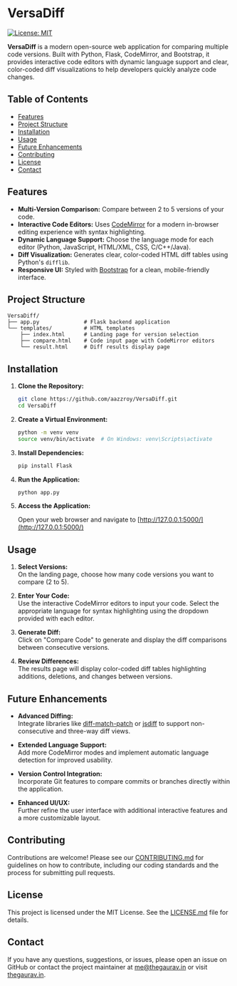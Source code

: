 
# VersaDiff

[![License: MIT](https://img.shields.io/badge/License-MIT-yellow.svg)](LICENSE.md)

**VersaDiff** is a modern open-source web application for comparing multiple code versions. Built with Python, Flask, CodeMirror, and Bootstrap, it provides interactive code editors with dynamic language support and clear, color-coded diff visualizations to help developers quickly analyze code changes.

## Table of Contents

- [Features](#features)
- [Project Structure](#project-structure)
- [Installation](#installation)
- [Usage](#usage)
- [Future Enhancements](#future-enhancements)
- [Contributing](#contributing)
- [License](#license)
- [Contact](#contact)

## Features

- **Multi-Version Comparison:** Compare between 2 to 5 versions of your code.
- **Interactive Code Editors:** Uses [CodeMirror](https://codemirror.net/) for a modern in-browser editing experience with syntax highlighting.
- **Dynamic Language Support:** Choose the language mode for each editor (Python, JavaScript, HTML/XML, CSS, C/C++/Java).
- **Diff Visualization:** Generates clear, color-coded HTML diff tables using Python's `difflib`.
- **Responsive UI:** Styled with [Bootstrap](https://getbootstrap.com/) for a clean, mobile-friendly interface.

## Project Structure

```
VersaDiff/
├── app.py              # Flask backend application
└── templates/          # HTML templates
    ├── index.html      # Landing page for version selection
    ├── compare.html    # Code input page with CodeMirror editors
    └── result.html     # Diff results display page
```

## Installation

1. **Clone the Repository:**

   ```bash
   git clone https://github.com/aazzroy/VersaDiff.git
   cd VersaDiff
   ```

2. **Create a Virtual Environment:**

   ```bash
   python -m venv venv
   source venv/bin/activate  # On Windows: venv\Scripts\activate
   ```

3. **Install Dependencies:**

   ```bash
   pip install Flask
   ```

4. **Run the Application:**

   ```bash
   python app.py
   ```

5. **Access the Application:**

   Open your web browser and navigate to [http://127.0.0.1:5000/](http://127.0.0.1:5000/)

## Usage

1. **Select Versions:**  
   On the landing page, choose how many code versions you want to compare (2 to 5).

2. **Enter Your Code:**  
   Use the interactive CodeMirror editors to input your code. Select the appropriate language for syntax highlighting using the dropdown provided with each editor.

3. **Generate Diff:**  
   Click on "Compare Code" to generate and display the diff comparisons between consecutive versions.

4. **Review Differences:**  
   The results page will display color-coded diff tables highlighting additions, deletions, and changes between versions.

## Future Enhancements

- **Advanced Diffing:**  
  Integrate libraries like [diff-match-patch](https://github.com/google/diff-match-patch) or [jsdiff](https://github.com/kpdecker/jsdiff) to support non-consecutive and three-way diff views.

- **Extended Language Support:**  
  Add more CodeMirror modes and implement automatic language detection for improved usability.

- **Version Control Integration:**  
  Incorporate Git features to compare commits or branches directly within the application.

- **Enhanced UI/UX:**  
  Further refine the user interface with additional interactive features and a more customizable layout.

## Contributing

Contributions are welcome! Please see our [CONTRIBUTING.md](CONTRIBUTING.md) for guidelines on how to contribute, including our coding standards and the process for submitting pull requests.

## License

This project is licensed under the MIT License. See the [LICENSE.md](LICENSE.md) file for details.

## Contact

If you have any questions, suggestions, or issues, please open an issue on GitHub or contact the project maintainer at [me@thegaurav.in](mailto:me@thegaurav.in) or visit [thegaurav.in](https://www.thegaurav.in/).
```
